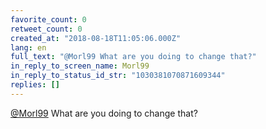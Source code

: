 ```yaml
---
favorite_count: 0
retweet_count: 0
created_at: "2018-08-18T11:05:06.000Z"
lang: en
full_text: "@Morl99 What are you doing to change that?"
in_reply_to_screen_name: Morl99
in_reply_to_status_id_str: "1030381070871609344"
replies: []
---
```


[@Morl99](https://twitter.com/Morl99) What are you doing to change that?
